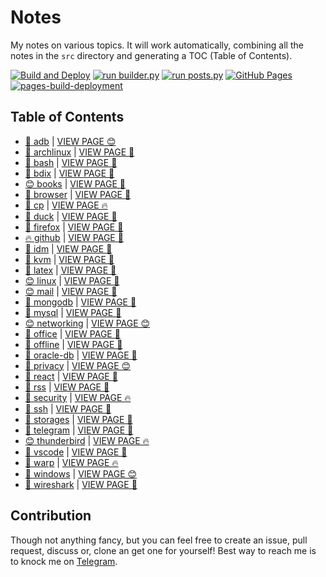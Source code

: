 # Notes

My notes on various topics. It will work automatically, combining all the notes in the `src` directory and generating a TOC (Table of Contents).

[![Build and Deploy](https://github.com/SharafatKarim/notes/actions/workflows/action.yml/badge.svg)](https://github.com/SharafatKarim/notes/actions/workflows/action.yml)
[![run builder.py](https://github.com/SharafatKarim/notes/actions/workflows/action.yml/badge.svg)](https://github.com/SharafatKarim/notes/actions/workflows/action.yml)
[![run posts.py](https://github.com/SharafatKarim/notes/actions/workflows/posts.yml/badge.svg)](https://github.com/SharafatKarim/notes/actions/workflows/posts.yml)
[![GitHub Pages](https://github.com/SharafatKarim/notes/actions/workflows/gh-pages.yml/badge.svg)](https://github.com/SharafatKarim/notes/actions/workflows/gh-pages.yml)
[![pages-build-deployment](https://github.com/SharafatKarim/notes/actions/workflows/pages/pages-build-deployment/badge.svg)](https://github.com/SharafatKarim/notes/actions/workflows/pages/pages-build-deployment)


## Table of Contents

- [🤖 adb](src/adb.md) | <a href='https://sharafat.is-a.dev/notes/adb' target='_blank'>VIEW PAGE 😊</a>
- [👾 archlinux](src/archlinux.md) | <a href='https://sharafat.is-a.dev/notes/archlinux' target='_blank'>VIEW PAGE 🚀</a>
- [🤖 bash](src/bash.md) | <a href='https://sharafat.is-a.dev/notes/bash' target='_blank'>VIEW PAGE 👾</a>
- [👾 bdix](src/bdix.md) | <a href='https://sharafat.is-a.dev/notes/bdix' target='_blank'>VIEW PAGE 🌟</a>
- [😊 books](src/books.md) | <a href='https://sharafat.is-a.dev/notes/books' target='_blank'>VIEW PAGE 👾</a>
- [🍕 browser](src/browser.md) | <a href='https://sharafat.is-a.dev/notes/browser' target='_blank'>VIEW PAGE 🤖</a>
- [👾 cp](src/cp.md) | <a href='https://sharafat.is-a.dev/notes/cp' target='_blank'>VIEW PAGE 🔥</a>
- [🎉 duck](src/duck.md) | <a href='https://sharafat.is-a.dev/notes/duck' target='_blank'>VIEW PAGE 🎉</a>
- [🌟 firefox](src/firefox.md) | <a href='https://sharafat.is-a.dev/notes/firefox' target='_blank'>VIEW PAGE 🍕</a>
- [🔥 github](src/github.md) | <a href='https://sharafat.is-a.dev/notes/github' target='_blank'>VIEW PAGE 🚀</a>
- [🎉 idm](src/idm.md) | <a href='https://sharafat.is-a.dev/notes/idm' target='_blank'>VIEW PAGE 👾</a>
- [🍕 kvm](src/kvm.md) | <a href='https://sharafat.is-a.dev/notes/kvm' target='_blank'>VIEW PAGE 🌈</a>
- [🚀 latex](src/latex.md) | <a href='https://sharafat.is-a.dev/notes/latex' target='_blank'>VIEW PAGE 🌟</a>
- [😊 linux](src/linux.md) | <a href='https://sharafat.is-a.dev/notes/linux' target='_blank'>VIEW PAGE 🎸</a>
- [😊 mail](src/mail.md) | <a href='https://sharafat.is-a.dev/notes/mail' target='_blank'>VIEW PAGE 🎉</a>
- [🍕 mongodb](src/mongodb.md) | <a href='https://sharafat.is-a.dev/notes/mongodb' target='_blank'>VIEW PAGE 🤖</a>
- [👾 mysql](src/mysql.md) | <a href='https://sharafat.is-a.dev/notes/mysql' target='_blank'>VIEW PAGE 🌟</a>
- [😊 networking](src/networking.md) | <a href='https://sharafat.is-a.dev/notes/networking' target='_blank'>VIEW PAGE 😊</a>
- [🚀 office](src/office.md) | <a href='https://sharafat.is-a.dev/notes/office' target='_blank'>VIEW PAGE 🌟</a>
- [🌈 offline](src/offline.md) | <a href='https://sharafat.is-a.dev/notes/offline' target='_blank'>VIEW PAGE 🌈</a>
- [👾 oracle-db](src/oracle-db.md) | <a href='https://sharafat.is-a.dev/notes/oracle-db' target='_blank'>VIEW PAGE 🎸</a>
- [🎉 privacy](src/privacy.md) | <a href='https://sharafat.is-a.dev/notes/privacy' target='_blank'>VIEW PAGE 😊</a>
- [🌟 react](src/react.md) | <a href='https://sharafat.is-a.dev/notes/react' target='_blank'>VIEW PAGE 🍕</a>
- [🌟 rss](src/rss.md) | <a href='https://sharafat.is-a.dev/notes/rss' target='_blank'>VIEW PAGE 👾</a>
- [🚀 security](src/security.md) | <a href='https://sharafat.is-a.dev/notes/security' target='_blank'>VIEW PAGE 🔥</a>
- [🎉 ssh](src/ssh.md) | <a href='https://sharafat.is-a.dev/notes/ssh' target='_blank'>VIEW PAGE 🌟</a>
- [🚀 storages](src/storages.md) | <a href='https://sharafat.is-a.dev/notes/storages' target='_blank'>VIEW PAGE 🌈</a>
- [🎸 telegram](src/telegram.md) | <a href='https://sharafat.is-a.dev/notes/telegram' target='_blank'>VIEW PAGE 🌟</a>
- [😊 thunderbird](src/thunderbird.md) | <a href='https://sharafat.is-a.dev/notes/thunderbird' target='_blank'>VIEW PAGE 🔥</a>
- [🌈 vscode](src/vscode.md) | <a href='https://sharafat.is-a.dev/notes/vscode' target='_blank'>VIEW PAGE 👾</a>
- [🌟 warp](src/warp.md) | <a href='https://sharafat.is-a.dev/notes/warp' target='_blank'>VIEW PAGE 🔥</a>
- [🌟 windows](src/windows.md) | <a href='https://sharafat.is-a.dev/notes/windows' target='_blank'>VIEW PAGE 😊</a>
- [👾 wireshark](src/wireshark.md) | <a href='https://sharafat.is-a.dev/notes/wireshark' target='_blank'>VIEW PAGE 🌟</a>

## Contribution

Though not anything fancy, but you can feel free to create an issue, pull request, discuss or, clone an get one for yourself!
Best way to reach me is to knock me on [Telegram](https://t.me/SharafatKarim).

